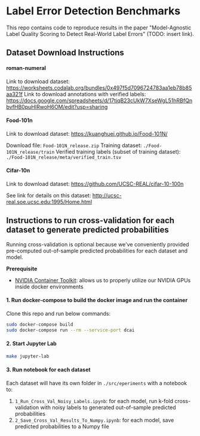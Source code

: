 # Label Error Detection Benchmarks

This repo contains code to reproduce results in the paper "Model-Agnostic Label Quality Scoring to Detect Real-World Label Errors" (TODO: insert link).

## Dataset Download Instructions

#### **roman-numeral**

Link to download dataset: https://worksheets.codalab.org/bundles/0x497f5d7096724783aa1eb78b85aa321f
Link to download annotations with verified labels: https://docs.google.com/spreadsheets/d/17tjqB23cUkW7XseWgL51hRBfQnbvfHB0puHIRwoH6OM/edit?usp=sharing

#### **Food-101n**

Link to download dataset: https://kuanghuei.github.io/Food-101N/

Download file: `Food-101N_release.zip`
Training dataset: `./Food-101N_release/train`
Verified training labels (subset of training dataset): `./Food-101N_release/meta/verified_train.tsv`

#### **Cifar-10n**

Link to download dataset: https://github.com/UCSC-REAL/cifar-10-100n

See link for details on this dataset: http://ucsc-real.soe.ucsc.edu:1995/Home.html

## Instructions to run cross-validation for each dataset to generate predicted probabilities

Running cross-validation is optional because we've conveniently provided pre-computed out-of-sample predicted probabilities for each dataset and model.

**Prerequisite**

- [NVIDIA Container Toolkit](https://github.com/NVIDIA/nvidia-docker): allows us to properly utilize our NVIDIA GPUs inside docker environments

#### 1. Run docker-compose to build the docker image and run the container

Clone this repo and run below commands:

```bash
sudo docker-compose build
sudo docker-compose run --rm --service-port dcai
```

#### 2. Start Jupyter Lab

```bash
make jupyter-lab
```

#### 3. Run notebook for each dataset

Each dataset will have its own folder in `./src/eperiments` with a notebook to:

1. `1_Run_Cross_Val_Noisy_Labels.ipynb`: for each model, run k-fold cross-validation with noisy labels to generated out-of-sample predicted probabilities
2. `2_Save_Cross_Val_Results_To_Numpy.ipynb`: for each model, save predicted probabilities to a Numpy file
